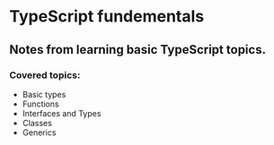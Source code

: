 # TypeScript fundementals
## Notes from learning basic TypeScript topics.
### Covered topics: 
- Basic types
- Functions
- Interfaces and Types
- Classes
- Generics
